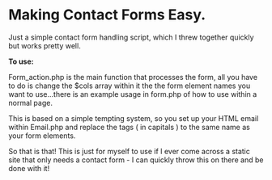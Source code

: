 <h1>Making Contact Forms Easy.</h1>
<p>Just a simple contact form handling script, which I threw together quickly but works pretty well.</p>
<p><strong>To use: </strong></p>
<p>Form_action.php is the main function that processes the form, all you have to do is change the $cols array within it the the form element names you want to use...there is an example usage in form.php of how to use within a normal page.</p>
<p>This is based on a simple tempting system, so you set up your HTML email within Email.php and replace the tags ( in capitals ) to the same name as your form elements.</p>
<p>So that is that! This is just for myself to use if I ever come across a static site that only needs a contact form - I can quickly throw this on there and be done with it!</p>
